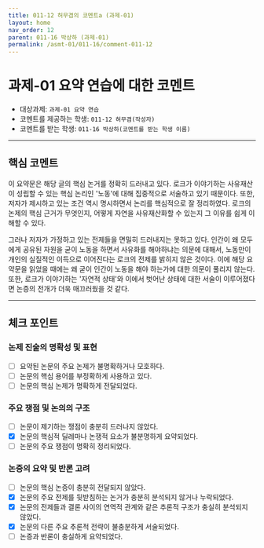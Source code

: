 ```yaml
---
title: 011-12 허무겸의 코멘트a (과제-01) 
layout: home
nav_order: 12
parent: 011-16 박상하 (과제-01)
permalink: /asmt-01/011-16/comment-011-12
---
```


# 과제-01 요약 연습에 대한 코멘트

- 대상과제: `과제-01 요약 연습`
- 코멘트를 제공하는 학생: `011-12 허무겸(작성자)` 
- 코멘트를 받는 학생: `011-16 박상하(코멘트를 받는 학생 이름)` 

---

## 핵심 코멘트

이 요약문은 해당 글의 핵심 논거를 정확히 드러내고 있다. 로크가 이야기하는 사유재산이 성립할 수 있는 핵심 논리인 '노동'에 대해 집중적으로 서술하고 있기 때문이다. 또한, 저자가 제시하고 있는 조건 역시 명시하면서 논리를 핵심적으로 잘 정리하였다. 로크의 논제의 핵심 근거가 무엇인지, 어떻게 자연을 사유재산화할 수 있는지 그 이유를 쉽게 이해할 수 있다.

그러나 저자가 가정하고 있는 전제들을 면밀히 드러내지는 못하고 있다. 인간이 왜 모두에게 공유된 자원을 굳이 노동을 하면서 사유화를 해야하냐는 의문에 대해서, 노동만이 개인의 실질적인 이득으로 이어진다는 로크의 전제를 밝히지 않은 것이다. 이에 해당 요약문을 읽었을 때에는 왜 굳이 인간이 노동을 해야 하는가에 대한 의문이 풀리지 않는다. 또한, 로크가 이야기하는 '자연적 상태'와 이에서 벗어난 상태에 대한 서술이 이루어졌다면 논증의 전개가 더욱 매끄러웠을 것 같다.

---

## 체크 포인트

### 논제 진술의 명확성 및 표현  
- [ ] 요약된 논문의 주요 논제가 불명확하거나 모호하다.  
- [ ] 논문의 핵심 용어를 부정확하게 사용하고 있다.  
- [ ] 논문의 핵심 논제가 명확하게 전달되었다.  

### 주요 쟁점 및 논의의 구조  
- [ ] 논문이 제기하는 쟁점이 충분히 드러나지 않았다.  
- [x] 논문의 핵심적 딜레마나 논쟁적 요소가 불분명하게 요약되었다.  
- [ ] 논문의 주요 쟁점이 명확히 정리되었다.  

### 논증의 요약 및 반론 고려  
- [ ] 논문의 핵심 논증이 충분히 전달되지 않았다.  
- [x] 논문의 주요 전제를 뒷받침하는 논거가 충분히 분석되지 않거나 누락되었다.  
- [x] 논문의 전제들과 결론 사이의 연역적 관계와 같은 추론적 구조가 충실히 분석되지 않았다.  
- [x] 논문의 다른 주요 추론적 전략이 불충분하게 서술되었다.
- [ ] 논증과 반론이 충실하게 요약되었다. 